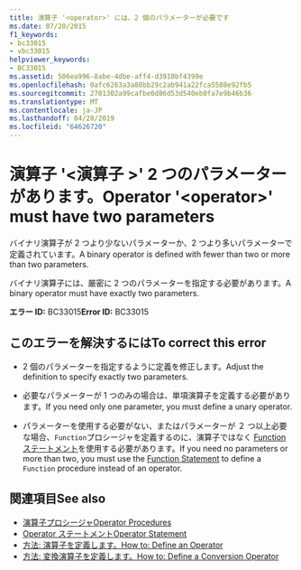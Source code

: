 ```yaml
---
title: 演算子 '<operator>' には、2 個のパラメーターが必要です
ms.date: 07/20/2015
f1_keywords:
- bc33015
- vbc33015
helpviewer_keywords:
- BC33015
ms.assetid: 506ea996-8abe-4dbe-aff4-d3910bf4399e
ms.openlocfilehash: 0afc6263a3a88bb29c2ab941a22fca5588e92fb5
ms.sourcegitcommit: 2701302a99cafbe0d86d53d540eb0fa7e9b46b36
ms.translationtype: MT
ms.contentlocale: ja-JP
ms.lasthandoff: 04/28/2019
ms.locfileid: "64626720"
---
```

# <a name="operator-operator-must-have-two-parameters"></a><span data-ttu-id="8097e-102">演算子 '\<演算子 >' 2 つのパラメーターがあります。</span><span class="sxs-lookup"><span data-stu-id="8097e-102">Operator '\<operator>' must have two parameters</span></span>
<span data-ttu-id="8097e-103">バイナリ演算子が 2 つより少ないパラメーターか、2 つより多いパラメーターで定義されています。</span><span class="sxs-lookup"><span data-stu-id="8097e-103">A binary operator is defined with fewer than two or more than two parameters.</span></span>  
  
 <span data-ttu-id="8097e-104">バイナリ演算子には、厳密に 2 つのパラメーターを指定する必要があります。</span><span class="sxs-lookup"><span data-stu-id="8097e-104">A binary operator must have exactly two parameters.</span></span>  
  
 <span data-ttu-id="8097e-105">**エラー ID:** BC33015</span><span class="sxs-lookup"><span data-stu-id="8097e-105">**Error ID:** BC33015</span></span>  
  
## <a name="to-correct-this-error"></a><span data-ttu-id="8097e-106">このエラーを解決するには</span><span class="sxs-lookup"><span data-stu-id="8097e-106">To correct this error</span></span>  
  
- <span data-ttu-id="8097e-107">2 個のパラメーターを指定するように定義を修正します。</span><span class="sxs-lookup"><span data-stu-id="8097e-107">Adjust the definition to specify exactly two parameters.</span></span>  
  
- <span data-ttu-id="8097e-108">必要なパラメーターが 1 つのみの場合は、単項演算子を定義する必要があります。</span><span class="sxs-lookup"><span data-stu-id="8097e-108">If you need only one parameter, you must define a unary operator.</span></span>  
  
- <span data-ttu-id="8097e-109">パラメーターを使用する必要がない、またはパラメーターが ２ つ以上必要な場合、`Function`プロシージャを定義するのに、演算子ではなく [Function ステートメント](../../visual-basic/language-reference/statements/function-statement.md)を使用する必要があります。</span><span class="sxs-lookup"><span data-stu-id="8097e-109">If you need no parameters or more than two, you must use the [Function Statement](../../visual-basic/language-reference/statements/function-statement.md) to define a `Function` procedure instead of an operator.</span></span>  
  
## <a name="see-also"></a><span data-ttu-id="8097e-110">関連項目</span><span class="sxs-lookup"><span data-stu-id="8097e-110">See also</span></span>

- [<span data-ttu-id="8097e-111">演算子プロシージャ</span><span class="sxs-lookup"><span data-stu-id="8097e-111">Operator Procedures</span></span>](../../visual-basic/programming-guide/language-features/procedures/operator-procedures.md)
- [<span data-ttu-id="8097e-112">Operator ステートメント</span><span class="sxs-lookup"><span data-stu-id="8097e-112">Operator Statement</span></span>](../../visual-basic/language-reference/statements/operator-statement.md)
- [<span data-ttu-id="8097e-113">方法: 演算子を定義します。</span><span class="sxs-lookup"><span data-stu-id="8097e-113">How to: Define an Operator</span></span>](../../visual-basic/programming-guide/language-features/procedures/how-to-define-an-operator.md)
- [<span data-ttu-id="8097e-114">方法: 変換演算子を定義します。</span><span class="sxs-lookup"><span data-stu-id="8097e-114">How to: Define a Conversion Operator</span></span>](../../visual-basic/programming-guide/language-features/procedures/how-to-define-a-conversion-operator.md)
